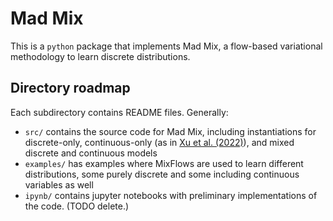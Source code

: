 # Mad Mix

This is a `python` package that implements Mad Mix,
a flow-based variational methodology to learn discrete distributions.



## Directory roadmap
Each subdirectory contains README files. Generally:
- `src/` contains the source code for Mad Mix,
including instantiations for discrete-only,
continuous-only (as in [Xu et al. (2022)](https://arxiv.org/abs/2205.07475)),
and mixed discrete and continuous models
- `examples/` has examples where MixFlows are used
to learn different distributions, 
some purely discrete and some including continuous variables as well
- `ipynb/`  contains jupyter notebooks with
 preliminary implementations of the code. (TODO delete.)
